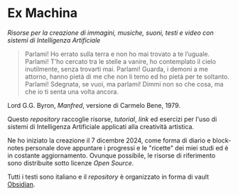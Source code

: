 # Ex Machina

*Risorse per la creazione di immagini, musiche, suoni, testi e video con sistemi di Intelligenza Artificiale*

> Parlami! Ho errato sulla terra e non ho mai trovato a te l’uguale.
> Parlami! T’ho cercato tra le stelle a vanire,
> ho contemplato il cielo inutilmente, senza trovarti mai. Parlami!
> Guarda, i demoni a me attorno, hanno pietà di me che non li temo
> ed ho pietà per te soltanto. Parlami!
> Sdegnata, se vuoi, ma parlami!
> Dimmi non so che cosa, ma che io ti senta una volta ancora.

Lord G.G. Byron, *Manfred*, versione di Carmelo Bene, 1979.


Questo *repository* raccoglie risorse, *tutorial*, *link* ed esercizi per l'uso di sistemi di Intelligenza Artificiale applicati alla creatività artistica.

Ne ho iniziato la creazione il 7 dicembre 2024, come forma di diario e block-notes personale dove appuntare i progressi e le "ricette" dei miei studi ed è in costante aggiornamento. Ovunque possibile, le risorse di riferimento sono distribuite sotto licenze *Open Source*.

Tutti i testi sono italiano e il *repository* è organizzato in forma di vault [Obsidian](https://obsidian.md). 
